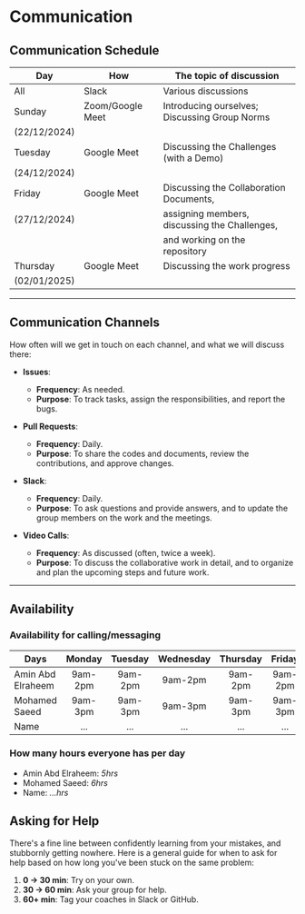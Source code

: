 # Communication

## Communication Schedule

| Day        | How              | The topic of discussion                       |
|------------|------------------|-----------------------------------------------|
| All        | Slack            | Various discussions                           |
| Sunday     | Zoom/Google Meet | Introducing ourselves; Discussing Group Norms |
|(22/12/2024)|                  |                                               |
| Tuesday    | Google Meet      | Discussing the Challenges (with a Demo)       |
|(24/12/2024)|                  |                                               |
| Friday     |Google Meet       | Discussing the Collaboration Documents,       |
|(27/12/2024)|                  | assigning members, discussing the Challenges, |
|            |                  | and working on the repository                 |
| Thursday   | Google Meet      | Discussing the work progress                  |
|(02/01/2025)|                  |                                               |

______________________________________________________________________

## Communication Channels

How often will we get in touch on each channel, and what we will discuss there:

- **Issues**:  
  - **Frequency**: As needed.  
  - **Purpose**: To track tasks, assign the responsibilities, and report the bugs.

- **Pull Requests**:  
  - **Frequency**: Daily.  
  - **Purpose**: To share the codes and documents, review the contributions,
    and approve changes.

- **Slack**:  
  - **Frequency**: Daily.  
  - **Purpose**: To ask questions and provide answers, and to update the group members
    on the work and the meetings.

- **Video Calls**:  
  - **Frequency**: As discussed (often, twice a week).  
  - **Purpose**: To discuss the collaborative work in detail, and to organize
  and plan the upcoming steps and future work.

______________________________________________________________________

## Availability

### Availability for calling/messaging
<!-- markdownlint-disable MD013 -->
| Days                    | Monday  | Tuesday  | Wednesday  | Thursday  | Friday  | Saturday  | Sunday  |
|-------------------------|:-------:|:--------:|:----------:|:---------:|:-------:|:---------:|:-------:|
| Amin Abd Elraheem       | 9am-2pm | 9am-2pm  | 9am-2pm    | 9am-2pm   | 9am-2pm | 9am-2pm   | 9am-2pm |
| Mohamed Saeed           | 9am-3pm | 9am-3pm  | 9am-3pm    | 9am-3pm   | 9am-3pm | 9am-3pm   | 9am-3pm |
| Name                    | ...     | ...      | ...        | ...       | ...     | ...       | ...     |

### How many hours everyone has per day

- Amin Abd Elraheem: _5hrs_  
- Mohamed Saeed: _6hrs_  
- Name: _...hrs_  

## Asking for Help

There's a fine line between confidently learning from your mistakes,
and stubbornly getting nowhere. Here is a general guide for when to
ask for help based on how long you've been stuck on the same problem:

1. **0 -> 30 min**: Try on your own.  
2. **30 -> 60 min**: Ask your group for help.  
3. **60+ min**: Tag your coaches in Slack or GitHub.
